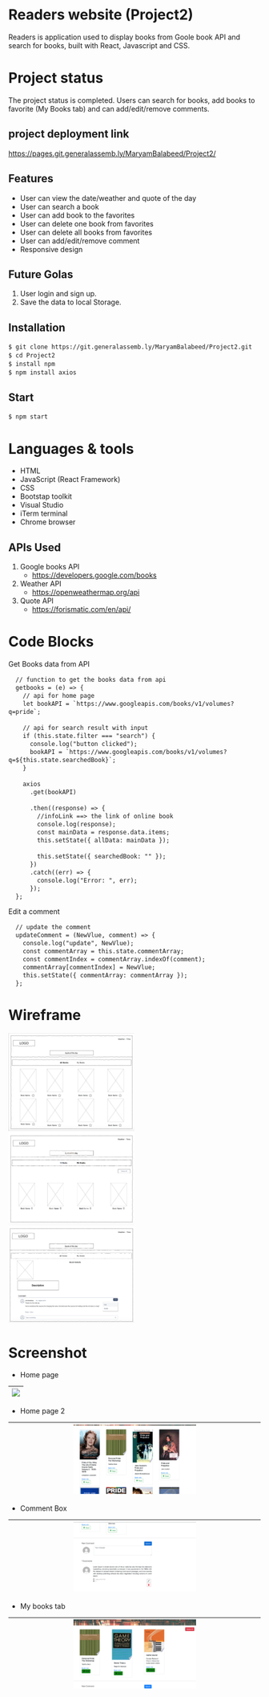 # Readers website (Project2)
Readers is application used to display books from Goole book API and search for books, built with React, Javascript and CSS. 

# Project status 
The project status is completed. Users can search for books, add books to favorite (My Books tab) and can add/edit/remove comments.
## project deployment link 
https://pages.git.generalassemb.ly/MaryamBalabeed/Project2/

## Features
* User can view the date/weather and quote of the day
* User can search a book
* User can add book to the favorites
* User can delete one book from favorites
* User can delete all books from favorites
* User can add/edit/remove comment 
* Responsive design 

## Future Golas 
1. User login and sign up.
2. Save the data to local Storage.

## Installation
```bash 
$ git clone https://git.generalassemb.ly/MaryamBalabeed/Project2.git
$ cd Project2
$ install npm 
$ npm install axios
``` 
## Start 
``` 
$ npm start
```

# Languages & tools
* HTML
* JavaScript (React Framework)
* CSS 
* Bootstap toolkit 
* Visual Studio 
* iTerm terminal
* Chrome browser

## APIs Used 
1. Google books API
    * https://developers.google.com/books 
2. Weather API
    * https://openweathermap.org/api
3. Quote API
    * https://forismatic.com/en/api/

# Code Blocks 

Get Books data from API 
```
  // function to get the books data from api
  getbooks = (e) => {
    // api for home page
    let bookAPI = `https://www.googleapis.com/books/v1/volumes?q=pride`;

    // api for search result with input
    if (this.state.filter === "search") {
      console.log("button clicked");
      bookAPI = `https://www.googleapis.com/books/v1/volumes?q=${this.state.searchedBook}`;
    }

    axios
      .get(bookAPI)

      .then((response) => {
        //infoLink ==> the link of online book
        console.log(response);
        const mainData = response.data.items;
        this.setState({ allData: mainData });

        this.setState({ searchedBook: "" });
      })
      .catch((err) => {
        console.log("Error: ", err);
      });
  };
```
Edit a comment
``` 
  // update the comment
  updateComment = (NewVlue, comment) => {
    console.log("update", NewVlue);
    const commentArray = this.state.commentArray;
    const commentIndex = commentArray.indexOf(comment);
    commentArray[commentIndex] = NewVlue;
    this.setState({ commentArray: commentArray });
  };
```
   
# Wireframe 


<img src="images/image1.png" width="50%" />
<img src="images/image2.png" width="50%" />
<img src="images/image3.png" width="50%" />

# Screenshot

* Home page 

<img src="images/image4.png" width="50%" /> |
| ----- |


* Home page 2 

<img src="images/image5.png" width="50%" />| 
| ----- |


* Comment Box

<img src="images/image6.png" width="50%" /> |
| ----- |


* My books tab 

<img src="images/image7.png" width="50%" />|
 | ----- |

